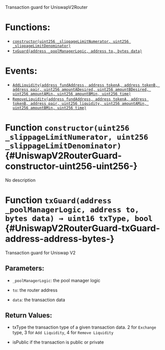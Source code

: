 Transaction guard for UniswapV2Router


# Functions:
- [`constructor(uint256 _slippageLimitNumerator, uint256 _slippageLimitDenominator)`](#UniswapV2RouterGuard-constructor-uint256-uint256-)
- [`txGuard(address _poolManagerLogic, address to, bytes data)`](#UniswapV2RouterGuard-txGuard-address-address-bytes-)

# Events:
- [`AddLiquidity(address fundAddress, address tokenA, address tokenB, address pair, uint256 amountADesired, uint256 amountBDesired, uint256 amountAMin, uint256 amountBMin, uint256 time)`](#UniswapV2RouterGuard-AddLiquidity-address-address-address-address-uint256-uint256-uint256-uint256-uint256-)
- [`RemoveLiquidity(address fundAddress, address tokenA, address tokenB, address pair, uint256 liquidity, uint256 amountAMin, uint256 amountBMin, uint256 time)`](#UniswapV2RouterGuard-RemoveLiquidity-address-address-address-address-uint256-uint256-uint256-uint256-)


# Function `constructor(uint256 _slippageLimitNumerator, uint256 _slippageLimitDenominator)` {#UniswapV2RouterGuard-constructor-uint256-uint256-}
No description




# Function `txGuard(address _poolManagerLogic, address to, bytes data) → uint16 txType, bool` {#UniswapV2RouterGuard-txGuard-address-address-bytes-}
Transaction guard for Uniswap V2


## Parameters:
- `_poolManagerLogic`: the pool manager logic

- `to`: the router address

- `data`: the transaction data


## Return Values:
- txType the transaction type of a given transaction data. 2 for `Exchange` type, 3 for `Add Liquidity`, 4 for `Remove Liquidity`

- isPublic if the transaction is public or private


